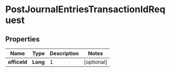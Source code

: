 
# PostJournalEntriesTransactionIdRequest

## Properties
Name | Type | Description | Notes
------------ | ------------- | ------------- | -------------
**officeId** | **Long** | 1 |  [optional]



